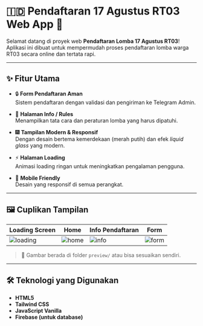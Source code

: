 # 🇮🇩 Pendaftaran 17 Agustus RT03 Web App 🎉

Selamat datang di proyek web **Pendaftaran Lomba 17 Agustus RT03**!  
Aplikasi ini dibuat untuk mempermudah proses pendaftaran lomba warga RT03 secara online dan tertata rapi.

---

## ✨ Fitur Utama

- 🔒 **Form Pendaftaran Aman**  
  Sistem pendaftaran dengan validasi dan pengiriman ke Telegram Admin.

- 📄 **Halaman Info / Rules**  
  Menampilkan tata cara dan peraturan lomba yang harus dipatuhi.

- 🎆 **Tampilan Modern & Responsif**  
  Dengan desain bertema kemerdekaan (merah putih) dan efek *liquid glass* yang modern.

- ⚡ **Halaman Loading**  
  Animasi loading ringan untuk meningkatkan pengalaman pengguna.

- 📱 **Mobile Friendly**  
  Desain yang responsif di semua perangkat.

---

## 🖼️ Cuplikan Tampilan

| Loading Screen | Home | Info Pendaftaran | Form |
|----------------|------|------------------|------|
| ![loading](preview/loading.png) | ![home](preview/home.png) | ![info](preview/info.png) | ![form](preview/form.png) |

> 📁 Gambar berada di folder `preview/` atau bisa sesuaikan sendiri.

---

## 🛠️ Teknologi yang Digunakan

- **HTML5**
- **Tailwind CSS**
- **JavaScript Vanilla**
- **Firebase (untuk database)**
